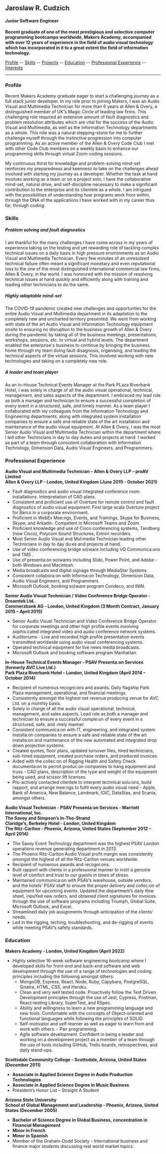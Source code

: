 ## Jaroslaw R. Cudzich

#### Junior Software Engineer

**Recent graduate of one of the most prestigious and selective computer programming bootcamps worldwide, Makers Academy, accompanied with over 12 years of experience in the field of audio visual technology which has incorporated in it to a great extent the field of information technology.**  

[Profile](#profile) -- [Skills](#skills) -- [Projects](#projects) -- [Education](#education) -- [Professional Experience](#experience) -- [Interests](#interests)
____
### <a name="profile">Profile</a>
Recent Makers Academy graduate eager to start a challenging journey as a full stack junior developer.  In my role prior to joining Makers, I was an Audio Visual and Multimedia Technician for more than 6 years at Allen & Overy, a distinguished member of UK's Magic Circle of leading law firms.  This challenging role required an extensive amount of fault diagnostics and problem resolution attributes which are vital for the success of the Audio Visual and Multimedia, as well as the Information Technology departments as a whole.  This role was a natural stepping-stone for me to further challenge myself through the instinctive progression into computer programming.  As an active member of the Allen & Overy Code Club I met with other Code Club members on a weekly basis to enhance our programming skills through virtual Zoom coding sessions.

My continuous thirst for knowledge and problem-solving mind-set reinforces my preparedness and keenness to take on the challenges ahead involved with starting my journey as a developer.  Whether the task at hand involves working as a team or on a project solo, I have the collaborative mind-set, natural drive, and self-discipline necessary to make a significant contribution to the enterprise and its clientele as a whole.  I am intrigued with the possibilities of understanding how programs work from within, through the DNA of the applications I have worked with in my career thus far, through coding.

### <a name="skills">Skills</a>

##### Problem solving and fault diagnostics
I am thankful for the many challenges I have come across in my years of experience taking on the testing and yet rewarding role of tackling complex technical issues on a daily basis in high pressure environments as an Audio Visual and Multimedia Technician.  Every few minutes of an unresolved technical failure often meant a significant monetary and even reputational loss to the one of the most distinguished international commercial law firms, Allen & Overy, in the world.  I was honoured with the mission of resolving technical issues at hand quickly and efficiently along with training and leading other technicians to do the same.  

##### Highly adaptable mind-set
The COVID-19 pandemic created new challenges and opportunties for the entire Audio Visual and Multimedia department in its adaptation to the completely new and uncharted territory presented.  We went from working with state of the art Audio Visual and Information Technology equipment onsite to ensuring no disruption to the business growth of Allen & Overy during the pandemic by taking all of the business meetings, presentations, workshops, sessions, etc. to virtual and hybrid levels.  The department enabled the enterprise's business to continue by bringing the business home through my team doing fault disagnosis, organising, and leading the technical aspects of the virtual sessions.  This involved working with new technologies and taking on a completely new role.

##### A leader and team player
As an In-House Technical Events Manager at the Park PLaza Riverbank Hotel, I was solely in charge of all the audio visual operational, technical, management, and sales aspects of the department. I embraced my lead role as both a manager
and technician to ensure a successful completion of every event in a structured, safe, and timely manner.  As a team player I collaborated with my colleagues from the Information Technology and Engineering departments, along with integrated system installation companies to ensure a safe and reliable
state of the art installation and maintenance of the audio visual equipment.  At Allen & Overy, I was the most Senior Audio Visual and Multimedia Technician within the department where I led other Technicians in day to day duties and projects at hand.  I worked as part of a team through consistent collaboration with Information Technology, Dimension Data, Audio Visual Engineers, and Programmers.   

### <a name="experience">Professional Experience</a>

**Audio Visual and Multimedia Technician – Allen & Overy LLP – proAV Limited**
<br>
**Allen & Overy LLP - London, United Kingdom (June 2015 - October 2021)**
* Fault diagnostics and audio visual integrated conference room installations. Interpretation of CAD plans.
* Consistent and proficient use of Overture for remote control and fault diagnostics of audio visual equipment. First large scale
Overture project for Barco in a corporate environment.
* Proficient in WebEx Mee:ngs, Events, and Trainings, Skype for Business, Skype, and Arkadin. Competent in Microsoft Teams and Zoom.
* Proficient knowledge and use of Cisco conferencing systems, Tandberg (now Cisco), Polycom Sound Structures, Extron recorders.
* Most Senior Audio Visual and Mul:media Technician leading other Technicians in day to day du:es and projects at hand.
* Use of video conferencing bridge so)ware including VQ Communica:ons and TMS .
* Use of presenta:on so)wares including Slido, Power Point, and Adobe - both Windows and Macintosh.
* Media broadcasts and digital signage through MediaStar Systems.
* Consistent collabora:on with Informa:on Technology, Dimension Data, Audio Visual Engineers, and Programmers.
* Microsoft Outlook, booking so)ware program Condeco, and ININ.

**Senior Audio Visual Technician / Video Conference Bridge Operator - Dreamtek Ltd.**
<br>
**Commerzbank AG - London, United Kingdom (3 Month Contract, January 2015 – April 2015)**

* Senior Audio Visual Technician and Video Conference Bridge Operator for corporate meetings and other high profile events
involving sophis:cated integrated video and audio conference network systems.
* Auditoriums - Live and recorded high profile presentation events transmitted worldwide using audio visual conferencing systems.
* Operated technical equipment for live news media broadcasts.
* Microsoft Outlook and booking software program Manhattan.


**In-House Technical Events Manager - PSAV Presenta:on Services (formerly AVC Live Ltd.)**
<br>
**Park Plaza Riverbank Hotel - London, United Kingdom (April 2014 – October 2014)**
* Recipient of numerous recogni:ons and awards. Daily flagship Park Plaza management, operational, and financial meetings.
* Consistently amongst the highest net revenue producing venue for AVC Ltd. on a monthly basis.
* Solely in charge of all the audio visual operational, technical, management, and sales aspects. Lead role as both a manager and
technician to ensure a successful comple:on of every event in a structured, safe, and :mely manner.
* Consistent communica:on with IT, engineering, and integrated system installa:on companies to ensure a safe and reliable state of
the art installa:on and maintenance of the new automated and integrated drop down projection systems.
* Created quotes, floor plans, updated turnover files, hired technicians, sub-hired equipment, created purchase orders, and produced invoices.
* Aided with the collec:on of Rigging Health and Safety Check documenta:on to permit produc:on companies to hang equipment
and truss - CAD plans, description of the type and weight of the equipment being used, and scissor lift licenses.
* Pro-actively contacted clientele to interpret technical solu:ons, build rapport, and arrange mee:ngs to fulfil every audio visual
need - Apple, Bank of America, New Balance, Landmark, IOIC, DataStax, and Scania, amongst others.

**Audio Visual Technician - PSAV Presenta:on Services - Marriott International, Inc.**
<br>
**The Savoy and Simpson’s In-The-Strand**
<br>
**Claridge’s, Berkeley Hotel - London, United Kingdom**
<br>
**The Ritz-Carlton - Phoenix, Arizona, United States (September 2012 – April 2014)**

* The Savoy Event Technology department was the highest PSAV London operations revenue generating department in 2013.
* The Phoenix Ritz-Carlton Audio Visual profit margin was consistently amongst the highest of all the Ritz-Carlton venues worldwide.
* Recipient of numerous awards and recogni:ons.
* Built rapport with clients in a professional manner to instil a genuine level of comfort and trust to our guests in times of stress.
* Maintained communica:on with PSAV’s warehouse, outside vendors, and the hotels’ PSAV staff to ensure the proper delivery and
collec:on of equipment for upcoming events. Updated the department’s daily flow sheet, inpuYed new orders, and obtained
client signatures for invoices through the use of software programs including Triumph, Global Suite, Microsoft Outlook, and Excel.
* Streamlined daily job assignments through anticipation of the clients’ needs.
* Led in the rigging, teching, troubleshooting, and de-rigging of events while meeting PSAV’s safety standards.

### <a name="education">Education</a>

**Makers Academy - London, United Kingdom (April 2022)**  
* Highly selective 16-week software engineering bootcamp where I developed skills for front-end and back-end software and web development through the use of a range of technologies and coding principles including the following amongst others:
    * MongoDB, Express, React, Node, Ruby, Capybara, PostgreSQL, Sinatra, HTML, CSS, and Heroku.
    * Clean and very well tested code.  Proactively follow the Test Driven Development principles through the use of Jest, Cypress, Postman, React-testing Library, SuperTest, and RSpec.
    * Ability and willingness to learn a new programming language and new tools.  Comfortable with the concepts of Object-oriented and functional languages while following the principles of SOLID.
    * Self-motivator and self-learner as well as eager to learn from and work with others. - Pair programming.
    * Agile software development.  Confident in being a leader and working on a development project as a member of a team through the use of tools including GitHub, Trello boards, retrospectives, and daily stand-ups.

**Scottsdale Community College - Scottsdale, Arizona, United States (December 2011)**
* **Associate in Applied Science Degree in Audio Production Technologies** 
* **Associate in Applied Science Degree in Music Business**
* President’s Honor List – Straight A Student

**Arizona State University**
<br>
**School of Global Management and Leadership - Phoenix, Arizona, United States (December 2005)**
* **Bachelor of Science Degree in Global Business, concentration in Financial Management**  
* **Minor in French**
* **Minor in Spanish**
* Member of the Graham-Dodd Society - International business and finance major students discussing real world market topics.